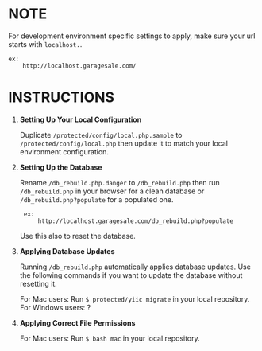 # NOTE

For development environment specific settings to apply,
make sure your url starts with `localhost.`.

	ex:
		http://localhost.garagesale.com/


# INSTRUCTIONS

1. **Setting Up Your Local Configuration**

	Duplicate `/protected/config/local.php.sample` to `/protected/config/local.php`
		then update it to match your local environment configuration.

2. **Setting Up the Database**

	Rename `/db_rebuild.php.danger` to `/db_rebuild.php`
		then run `/db_rebuild.php` in your browser for a clean database
			or `/db_rebuild.php?populate` for a populated one.

		ex:
			http://localhost.garagesale.com/db_rebuild.php?populate

	Use this also to reset the database.

3. **Applying Database Updates**

	Running `/db_rebuild.php` automatically applies database updates.
	Use the following commands if you want to update the database without resetting it.

	For Mac users:
		Run `$ protected/yiic migrate` in your local repository.
  	For Windows users:
  		?

4. **Applying Correct File Permissions**

	For Mac users:
		Run `$ bash mac` in your local repository.